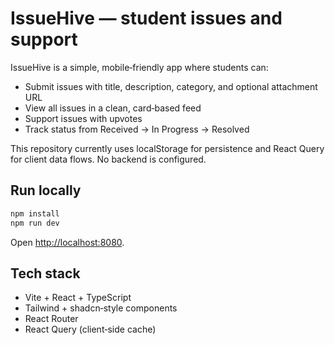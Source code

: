 IssueHive — student issues and support
=====================================

IssueHive is a simple, mobile‑friendly app where students can:

- Submit issues with title, description, category, and optional attachment URL
- View all issues in a clean, card‑based feed
- Support issues with upvotes
- Track status from Received → In Progress → Resolved

This repository currently uses localStorage for persistence and React Query for client data flows. No backend is configured.

Run locally
-----------

```bash
npm install
npm run dev
```

Open <http://localhost:8080>.

Tech stack
----------

- Vite + React + TypeScript
- Tailwind + shadcn‑style components
- React Router
- React Query (client‑side cache)

